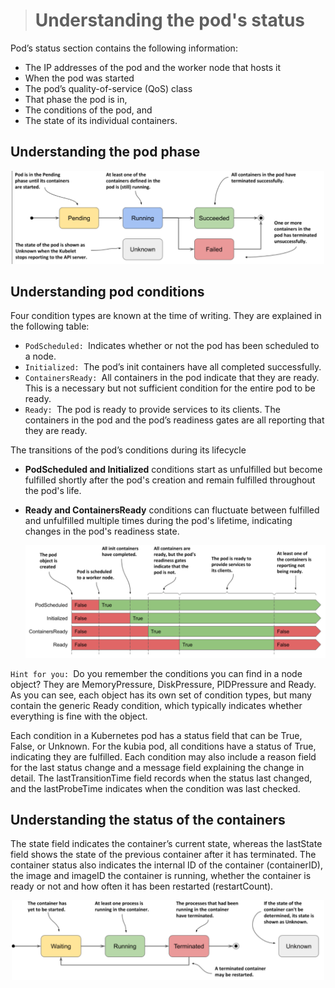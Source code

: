> # Understanding the pod's status

Pod’s status section contains the following information:

- The IP addresses of the pod and the worker node that hosts it
- When the pod was started
- The pod’s quality-of-service (QoS) class
- That phase the pod is in,
- The conditions of the pod, and
- The state of its individual containers.

## Understanding the pod phase

  <p align="center">
   <img src="./images/pod_status.png" alt="alt-text"        width="500"/>
   </p>

## Understanding pod conditions

Four condition types are known at the time of writing. They are explained in the following table:

- `PodScheduled: `Indicates whether or not the pod has been scheduled to a node.
- `Initialized: `The pod’s init containers have all completed successfully.
- `ContainersReady: `All containers in the pod indicate that they are ready. This is a necessary but not sufficient condition for the entire pod to be ready.
- `Ready: `The pod is ready to provide services to its clients. The containers in the pod and the pod’s readiness gates are all reporting that they are ready.

The transitions of the pod’s conditions during its lifecycle

- **PodScheduled and Initialized** conditions start as unfulfilled but become fulfilled shortly after the pod's creation and remain fulfilled throughout the pod's life.
- **Ready and ContainersReady** conditions can fluctuate between fulfilled and unfulfilled multiple times during the pod's lifetime, indicating changes in the pod's readiness state.

  <p align="center">
   <img src="./images/pod_conditions.png" alt="alt-text"        width="500"/>
   </p>

`Hint for you: `Do you remember the conditions you can find in a node object? They are MemoryPressure, DiskPressure, PIDPressure and Ready. As you can see, each object has its own set of condition types, but many contain the generic Ready condition, which typically indicates whether everything is fine with the object.

Each condition in a Kubernetes pod has a status field that can be True, False, or Unknown. For the kubia pod, all conditions have a status of True, indicating they are fulfilled. Each condition may also include a reason field for the last status change and a message field explaining the change in detail. The lastTransitionTime field records when the status last changed, and the lastProbeTime indicates when the condition was last checked.

## Understanding the status of the containers

The state field indicates the container’s current state, whereas the lastState field shows the state of the previous container after it has terminated. The container status also indicates the internal ID of the container (containerID), the image and imageID the container is running, whether the container is ready or not and how often it has been restarted (restartCount).

  <p align="center">
   <img src="./images/container_state.png" alt="alt-text"        width="500"/>
   </p>
